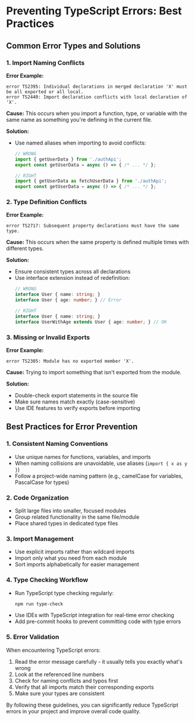 
# Preventing TypeScript Errors: Best Practices

## Common Error Types and Solutions

### 1. Import Naming Conflicts

**Error Example:**
```
error TS2395: Individual declarations in merged declaration 'X' must be all exported or all local.
error TS2440: Import declaration conflicts with local declaration of 'X'.
```

**Cause:** This occurs when you import a function, type, or variable with the same name as something you're defining in the current file.

**Solution:**
- Use named aliases when importing to avoid conflicts:
  ```typescript
  // WRONG
  import { getUserData } from './authApi';
  export const getUserData = async () => { /* ... */ };

  // RIGHT
  import { getUserData as fetchUserData } from './authApi';
  export const getUserData = async () => { /* ... */ };
  ```

### 2. Type Definition Conflicts

**Error Example:**
```
error TS2717: Subsequent property declarations must have the same type.
```

**Cause:** This occurs when the same property is defined multiple times with different types.

**Solution:**
- Ensure consistent types across all declarations
- Use interface extension instead of redefinition:
  ```typescript
  // WRONG
  interface User { name: string; }
  interface User { age: number; } // Error

  // RIGHT
  interface User { name: string; }
  interface UserWithAge extends User { age: number; } // OK
  ```

### 3. Missing or Invalid Exports

**Error Example:**
```
error TS2305: Module has no exported member 'X'.
```

**Cause:** Trying to import something that isn't exported from the module.

**Solution:**
- Double-check export statements in the source file
- Make sure names match exactly (case-sensitive)
- Use IDE features to verify exports before importing

## Best Practices for Error Prevention

### 1. Consistent Naming Conventions

- Use unique names for functions, variables, and imports
- When naming collisions are unavoidable, use aliases (`import { x as y }`)
- Follow a project-wide naming pattern (e.g., camelCase for variables, PascalCase for types)

### 2. Code Organization

- Split large files into smaller, focused modules
- Group related functionality in the same file/module
- Place shared types in dedicated type files

### 3. Import Management

- Use explicit imports rather than wildcard imports
- Import only what you need from each module
- Sort imports alphabetically for easier management

### 4. Type Checking Workflow

- Run TypeScript type checking regularly:
  ```bash
  npm run type-check
  ```
- Use IDEs with TypeScript integration for real-time error checking
- Add pre-commit hooks to prevent committing code with type errors

### 5. Error Validation

When encountering TypeScript errors:
1. Read the error message carefully - it usually tells you exactly what's wrong
2. Look at the referenced line numbers
3. Check for naming conflicts and typos first
4. Verify that all imports match their corresponding exports
5. Make sure your types are consistent

By following these guidelines, you can significantly reduce TypeScript errors in your project and improve overall code quality.
